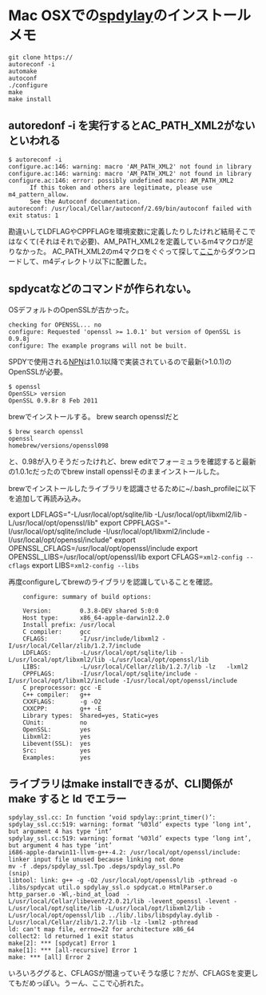 # Mac OSXでの[spdylay](http://sourceforge.net/projects/spdylay/files/stable/)のインストールメモ

	git clone https://
	autoreconf -i
	automake
	autoconf
	./configure
	make
	make install


## autoredonf -i を実行するとAC_PATH_XML2がないといわれる

	$ autoreconf -i
	configure.ac:146: warning: macro 'AM_PATH_XML2' not found in library
	configure.ac:146: warning: macro 'AM_PATH_XML2' not found in library
	configure.ac:146: error: possibly undefined macro: AM_PATH_XML2
	      If this token and others are legitimate, please use m4_pattern_allow.
	      See the Autoconf documentation.
	autoreconf: /usr/local/Cellar/autoconf/2.69/bin/autoconf failed with exit status: 1

勘違いしてLDFLAGやCPPFLAGを環境変数に定義したりしたけれど結局そこではなくて(それはそれで必要)、AM_PATH_XML2を定義しているm4マクロが足りなかった。
AC_PATH_XML2のm4マクロをぐぐって探して[ここ](http://keithr.org/eric/src/whoisserver-nightly/m4/am_path_xml2.m4)からダウンロードして、m4ディレクトリ以下に配置した。

## spdycatなどのコマンドが作られない。

OSデフォルトのOpenSSLが古かった。

	checking for OPENSSL... no
	configure: Requested 'openssl >= 1.0.1' but version of OpenSSL is 0.9.8j
	configure: The example programs will not be built.

SPDYで使用される[NPN](http://technotes.googlecode.com/git/nextprotoneg.html)は1.0.1以降で実装されているので最新(>1.0.1)のOpenSSLが必要。

	$ openssl
	OpenSSL> version
	OpenSSL 0.9.8r 8 Feb 2011

brewでインストールする。
brew search opensslだと

	$ brew search openssl
	openssl
	homebrew/versions/openssl098

と、0.98が入りそうだったけれど、brew editでフォーミュラを確認すると最新の1.0.1cだったのでbrew install opensslそのままインストールした。

brewでインストールしたライブラリを認識させるために~/.bash_profileに以下を追加して再読み込み。

export LDFLAGS="-L/usr/local/opt/sqlite/lib -L/usr/local/opt/libxml2/lib -L/usr/local/opt/openssl/lib"
export CPPFLAGS="-I/usr/local/opt/sqlite/include -I/usr/local/opt/libxml2/include -I/usr/local/opt/openssl/include"
export OPENSSL_CFLAGS=/usr/local/opt/openssl/include
export OPENSSL_LIBS=/usr/local/opt/openssl/lib
export CFLAGS=`xml2-config --cflags`
export LIBS=`xml2-config --libs`

再度configureしてbrewのライブラリを認識していることを確認。

		configure: summary of build options:

	    Version:        0.3.8-DEV shared 5:0:0
	    Host type:      x86_64-apple-darwin12.2.0
	    Install prefix: /usr/local
	    C compiler:     gcc
	    CFLAGS:         -I/usr/include/libxml2 -I/usr/local/Cellar/zlib/1.2.7/include
	    LDFLAGS:        -L/usr/local/opt/sqlite/lib -L/usr/local/opt/libxml2/lib -L/usr/local/opt/openssl/lib
	    LIBS:           -L/usr/local/Cellar/zlib/1.2.7/lib -lz   -lxml2
	    CPPFLAGS:       -I/usr/local/opt/sqlite/include -I/usr/local/opt/libxml2/include -I/usr/local/opt/openssl/include
	    C preprocessor: gcc -E
	    C++ compiler:   g++
	    CXXFLAGS:       -g -O2
	    CXXCPP:         g++ -E
	    Library types:  Shared=yes, Static=yes
	    CUnit:          no
	    OpenSSL:        yes
	    Libxml2:        yes
	    Libevent(SSL):  yes
	    Src:            yes
	    Examples:       yes

## ライブラリはmake installできるが、CLI関係がmake すると ld でエラー

	spdylay_ssl.cc: In function ‘void spdylay::print_timer()’:
	spdylay_ssl.cc:519: warning: format ‘%03ld’ expects type ‘long int’, but argument 4 has type ‘int’
	spdylay_ssl.cc:519: warning: format ‘%03ld’ expects type ‘long int’, but argument 4 has type ‘int’
	i686-apple-darwin11-llvm-g++-4.2: /usr/local/opt/openssl/include: linker input file unused because linking not done
	mv -f .deps/spdylay_ssl.Tpo .deps/spdylay_ssl.Po
	(snip)
	libtool: link: g++ -g -O2 /usr/local/opt/openssl/lib -pthread -o .libs/spdycat util.o spdylay_ssl.o spdycat.o HtmlParser.o http_parser.o -Wl,-bind_at_load  -L/usr/local/Cellar/libevent/2.0.21/lib -levent_openssl -levent -L/usr/local/opt/sqlite/lib -L/usr/local/opt/libxml2/lib -L/usr/local/opt/openssl/lib ../lib/.libs/libspdylay.dylib -L/usr/local/Cellar/zlib/1.2.7/lib -lz -lxml2 -pthread
	ld: can't map file, errno=22 for architecture x86_64
	collect2: ld returned 1 exit status
	make[2]: *** [spdycat] Error 1
	make[1]: *** [all-recursive] Error 1
	make: *** [all] Error 2

いろいろググると、CFLAGSが間違っていそうな感じ？だが、CFLAGSを変更してもだめっぽい。うーん、ここで心折れた。
